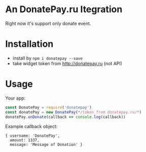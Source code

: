 # An DonatePay.ru Itegration

Right now it's support only donate event.

# Installation

- install by `npm i donatepay --save`
- take widget token from http://donatepay.ru (not API)

# Usage

Your app:

```javascript
const DonatePay = require('donatepay')
const donatePay = new DonatePay(*/token from donatepay.ru/*)
donatePay.onDonate(callback => console.log(callback))
```

Example callback object:

```
{ username: 'DonatePay',
  amount: 1337,
  message: 'Message of Donation' }
```
